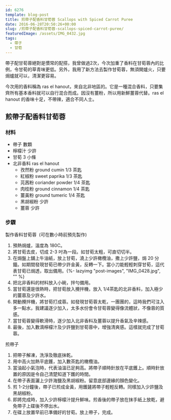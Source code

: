 ```yaml
---
id: 6276
template: blog-post
title: 煎帶子配香料甘荀蓉 Scallops with Spiced Carrot Puree
date: 2016-06-28T20:50:26+00:00
slug: /煎帶子配香料甘荀蓉-scallops-spiced-carrot-puree/
featuredImage: /assets/IMG_0432.jpg
tags:
  - 帶子
  - 甘荀
---
```

帶子配甘荀蓉絕對是慣常的配搭，我曾做過2次，今次加重了香料在甘荀蓉內的比例，令甘荀的草青味更低。另外，我用了新方法去製作甘荀蓉，無須開爐火，只要焗爐就可以，清潔更容易。

今次用的香料稱為 ras el hanout，來自北非地區的。它是一種混合香料，只要集齊所有基本香料就可以自行混合而成。因沒有薑粉，所以用新鮮薑蓉代替。ras el hanout 的香味十足，不帶辣，適合不同人士。

<!--more-->

## 煎帶子配香料甘荀蓉

### 材料

* 帶子 數顆
* 檸檬汁 少許
* 甘荀 3 小條
* 北非香料 ras el hanout 
  * 孜然粉 ground cumin 1/3 茶匙
  * 紅椒粉 sweet paprika 1/3 茶匙
  * 芫茜粉 coriander powder 1/4 茶匙
  * 肉桂粉 ground cinnamon 1/4 茶匙
  * 薑黃粉 ground tumeric 1/4 茶匙
  * 黑胡椒粉 少許
  * 薑蓉 少許

### 步驟

製作香料甘荀蓉  (可在數小時前預先製作) 
1.   預熱焗爐，溫度為 180C。
2.   將甘荀去皮，切成 2-3 吋為一段。如甘荀太粗，可直切切半。
3.   在焗盤上舖上牛油紙，放上甘荀，澆上少許橄欖油，撒上少許鹽，焗 20 分鐘。如期間發現甘荀已帶少許金黃，反轉一下。當小刀能輕輕刺穿甘荀，這代表甘荀已焗透，取出備用。{%- lazyimg "post-images", "IMG_0428.jpg", "" %}
4.   把北非香料的材料放入小碗，拌勻備用。
5.   當甘荀還是很熱時，把甘荀放入攪拌機，放入 1/4茶匙的北非香料，加入極少的薑蓉及少許水。
6.   開動攪拌機，將甘荀打成蓉。如發現甘荀蓉太乾，一團團的，這時我們可注入多一點水，我建議逐少加入，太多水份會令甘荀蓉變得像流體狀，不像蓉的質感。
7.   當甘荀蓉變得軟滑時，逐少加入北非香料及薑蓉以提升香氣及辛辣感。
8.   最後，加入數滴檸檬汁及少許鹽到甘荀蓉中，增強清爽感。這樣就完成了甘荀蓉。

煎帶子 
1. 把帶子解凍，洗淨及徹底抹乾。
2. 用中高火加熱平底鑊，加入數茶匙的橄欖油。
3. 當油起小氣泡時，代表油溫已足夠高。將帶子順時針放在平底鑊上。順時針放置的原因是令自己清楚知道下鑊的時間。
4. 在帶子表面灑上少許海鹽及黑胡椒粉。留意底部邊緣的顏色變化。
5. 煎 1-2分鐘後，帶子已煎成金黃，用鑊鏟將帶子輕輕反轉。同樣加入少許鹽及黑胡椒粉。
6. 即將完成時，加入少許檸檬汁提升鮮味。煎香後的帶子放在抹手紙上放乾，避免帶子上碟後不停出水。
7. 在碟上放置早前已準備好的甘荀。放上帶子，完成。
